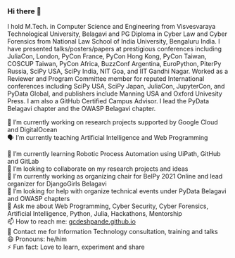 ### Hi there 👋

I hold M.Tech. in Computer Science and Engineering from Visvesvaraya Technological University, Belagavi and PG Diploma in  Cyber Law and Cyber Forensics from National Law School of India University, Bengaluru India. I have presented talks/posters/papers at prestigious conferences including JuliaCon, London, PyCon France, PyCon Hong Kong, PyCon Taiwan, COSCUP Taiwan, PyCon Africa, BuzzConf Argentina, EuroPython, PiterPy Russia, SciPy USA, SciPy India, NIT Goa, and IIT Gandhi Nagar. Worked as a Reviewer and Program Committee member for reputed International conferences including SciPy USA, SciPy Japan, JuliaCon, JupyterCon, and PyData Global, and publishers include Manning USA and Oxford Univesity Press. I am also a GitHub Certified Campus Advisor. I lead the PyData Belagavi chapter and the OWASP Belagavi chapter.

🔭 I’m currently working on research projects supported by Google Cloud and DigitalOcean\
:speaking_head: I’m currently teaching Artificial Intelligence and Web Programming

🌱 I’m currently learning Robotic Process Automation using UiPath, GitHub and GitLab\
👯 I’m looking to collaborate on my research projects and ideas\
:rainbow: I'm currently working as organizing chair for BelPy 2021 Online and lead organizer for DjangoGirls Belagavi\
🤔 I’m looking for help with organize technical events under PyData Belagavi and OWASP chapters\
💬 Ask me about Web Programming, Cyber Security, Cyber Forensics, Artificial Intelligence, Python, Julia, Hackathons, Mentorship  \
📫 How to reach me: [gcdeshpande.github.io](https://gcdeshpande.github.io)\
:email: Contact me for Information Technology consultation, training and talks\
😄 Pronouns: he/him\
⚡ Fun fact: Love to learn, experiment and share
